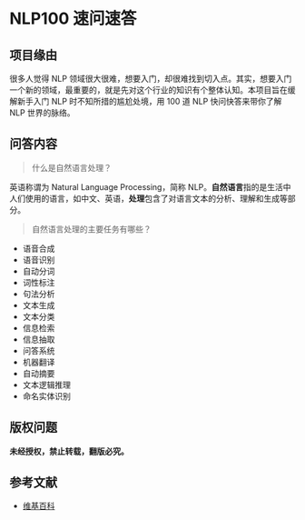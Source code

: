 # NLP100 速问速答 

## 项目缘由

很多人觉得 NLP 领域很大很难，想要入门，却很难找到切入点。其实，想要入门一个新的领域，最重要的，就是先对这个行业的知识有个整体认知。本项目旨在缓解新手入门 NLP 时不知所措的尴尬处境，用 100 道 NLP 快问快答来带你了解 NLP 世界的脉络。

## 问答内容

> 什么是自然语言处理？

英语称谓为 Natural Language Processing，简称 NLP。**自然语言**指的是生活中人们使用的语言，如中文、英语，**处理**包含了对语言文本的分析、理解和生成等部分。

> 自然语言处理的主要任务有哪些？

- 语音合成
- 语音识别
- 自动分词
- 词性标注
- 句法分析
- 文本生成
- 文本分类
- 信息检索
- 信息抽取
- 问答系统
- 机器翻译
- 自动摘要
- 文本逻辑推理
- 命名实体识别

> 


## 版权问题

**未经授权，禁止转载，翻版必究。**

## 参考文献

- [维基百科](https://zh.wikipedia.org/wiki/%E8%87%AA%E7%84%B6%E8%AF%AD%E8%A8%80%E5%A4%84%E7%90%86)
